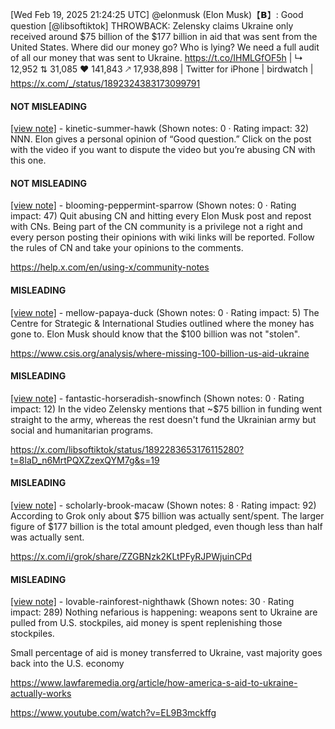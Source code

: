 [Wed Feb 19, 2025 21:24:25 UTC] @elonmusk (Elon Musk)【𝗕】: Good question [@libsoftiktok] THROWBACK: Zelensky claims Ukraine only received around $75 billion of the $177 billion in aid that was sent from the United States. Where did our money go? Who is lying? We need a full audit of all our money that was sent to Ukraine. https://t.co/IHMLGfOF5h | ↳ 12,952 ⇅ 31,085 ♥ 141,843 🡕 17,938,898 | Twitter for iPhone | birdwatch | https://x.com/_/status/1892324383173099791

#### NOT MISLEADING

[[view note]](https://x.com/i/birdwatch/n/1892379269701259467) - kinetic-summer-hawk (Shown notes: 0 · Rating impact: 32)
NNN. Elon gives a personal opinion of “Good question.” Click on the post with the video if you want to dispute the video but you’re abusing CN with this one. 

#### NOT MISLEADING

[[view note]](https://x.com/i/birdwatch/n/1892329078663106881) - blooming-peppermint-sparrow (Shown notes: 0 · Rating impact: 47)
Quit abusing CN and hitting every Elon Musk post and repost with CNs. Being part of the CN community is a privilege not a right and every person posting their opinions with wiki links will be reported. Follow the rules of CN and take your opinions to the comments.

https://help.x.com/en/using-x/community-notes

#### MISLEADING

[[view note]](https://x.com/i/birdwatch/n/1892385437043609614) - mellow-papaya-duck (Shown notes: 0 · Rating impact: 5)
The Centre for Strategic & International Studies outlined where the money has gone to. Elon Musk should know that the $100 billion was not "stolen". 

https://www.csis.org/analysis/where-missing-100-billion-us-aid-ukraine

#### MISLEADING

[[view note]](https://x.com/i/birdwatch/n/1892326245427532059) - fantastic-horseradish-snowfinch (Shown notes: 0 · Rating impact: 12)
In the video Zelensky mentions that ~$75 billion in funding went straight to the army, whereas the rest doesn't fund the Ukrainian army but social and humanitarian programs. 

https://x.com/libsoftiktok/status/1892283653176115280?t=8laD_n6MrtPQXZzexQYM7g&s=19

#### MISLEADING

[[view note]](https://x.com/i/birdwatch/n/1892326117211852865) - scholarly-brook-macaw (Shown notes: 8 · Rating impact: 92)
According to Grok only about $75 billion was actually sent/spent.  The larger figure of $177 billion is the total amount pledged, even though less than half was actually sent.

https://x.com/i/grok/share/ZZGBNzk2KLtPFyRJPWjuinCPd

#### MISLEADING

[[view note]](https://x.com/i/birdwatch/n/1892325919533957151) - lovable-rainforest-nighthawk (Shown notes: 30 · Rating impact: 289)
Nothing nefarious is happening: weapons sent to Ukraine are pulled from U.S. stockpiles, aid money is spent replenishing those stockpiles.   

Small percentage of aid is money transferred to Ukraine, vast majority goes back into the U.S. economy

https://www.lawfaremedia.org/article/how-america-s-aid-to-ukraine-actually-works

https://www.youtube.com/watch?v=EL9B3mckffg
